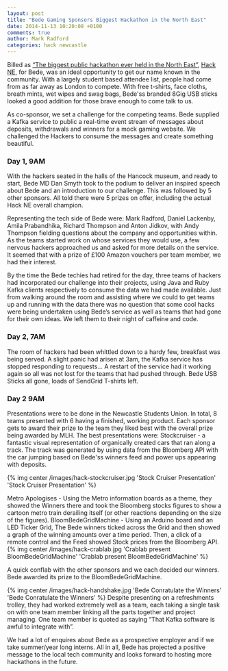```yaml
---
layout: post
title: "Bede Gaming Sponsors Biggest Hackathon in the North East"
date: 2014-11-13 10:20:08 +0100
comments: true
author: Mark Radford
categories: hack newcastle
---
```


Billed as [“The biggest public hackathon ever held in the North East”](http://http://www.chroniclelive.co.uk/news/local-news/newcastle-set-north-easts-biggest-8052017), [Hack NE](http://hackne.com), for Bede, was an ideal opportunity to get our name known in the community.  With a largely student based attendee list, people had come from as far away as London to compete. With free t-shirts, face cloths, breath mints, wet wipes and swag bags, Bede'ss branded 8Gig USB sticks looked a good addition for those brave enough to come talk to us.

<!-- more -->

As co-sponsor, we set a challenge for the competing teams. Bede supplied a Kafka service to public a real-time event stream of messages about deposits, withdrawals and winners for a mock gaming website. We challenged the Hackers to consume the messages and create something beautiful.

### Day 1, 9AM
With the hackers seated in the halls of the Hancock museum, and ready to start, Bede MD Dan Smyth took to the podium to deliver an inspired speech about Bede and an introduction to our challenge. This was followed by 5 other sponsors. All told there were 5 prizes on offer, including the actual Hack NE overall champion.

Representing the tech side of Bede were: Mark Radford, Daniel Lackenby, Amila Prabandhika, Richard Thompson and Anton Jidkov, with Andy Thompson fielding questions about the company and opportunities within.
As the teams started work on whose services they would use, a few nervous hackers approached us and asked for more details on the service. It seemed that with a prize of £100 Amazon vouchers per team member, we had their interest.

By the time the Bede techies had retired for the day, three teams of hackers had incorporated our challenge into their projects, using Java and Ruby Kafka clients respectively to consume the data we had made available. Just from walking around the room and assisting where we could to get teams up and running with the data there was no question that some cool hacks were being undertaken using Bede’s service as well as teams that had gone for their own ideas. We left them to their night of caffeine and code.

### Day 2, 7AM
The room of hackers had been whittled down to a hardy few, breakfast was being served.
A slight panic had arisen at 3am, the Kafka service has stopped responding to requests…
A restart of the service had it working again so all was not lost for the teams that had pushed through.
Bede USB Sticks all gone, loads of SendGrid T-shirts left.

### Day 2 9AM
Presentations were to be done in the Newcastle Students Union.
In total, 8 teams presented with 6 having a finished, working product.
Each sponsor gets to award their prize to the team they liked best with the overall prize being awarded by MLH.
The best presentations were:
Stockcruiser - a fantastic visual representation of organically created cars that ran along a track. The track was generated by using data from the Bloomberg API with the car jumping based on Bede'ss winners feed and power ups appearing with deposits.

{% img center /images/hack-stockcruiser.jpg 'Stock Cruiser Presentation' 'Stock Cruiser Presentation' %}

Metro Apologises - Using the Metro information boards as a theme, they showed the Winners there and took the Bloomberg stocks figures to show a cartoon metro train derailing itself (or other reactions depending on the size of the figures).
BloomBedeGridMachine - Using an Arduino board and an LED Ticker Grid, The Bede winners ticked across the Grid and then showed a graph of the winning amounts over a time period. Then, a click of a remote control and the Feed showed Stock prices from the Bloomberg API.
{% img center /images/hack-crablab.jpg 'Crablab present BloomBedeGridMachine' 'Crablab present BloomBedeGridMachine' %}

A quick conflab with the other sponsors and we each decided our winners. Bede awarded its prize to the BloomBedeGridMachine.

{% img center /images/hack-handshake.jpg 'Bede Conratulate the Winners' 'Bede Conratulate the Winners' %}
Despite presenting on a refreshments trolley, they had worked extremely well as a team, each taking a single task on with one team member linking all the parts together and project managing.
One team member is quoted as saying “That Kafka software is awful to integrate with”.

We had a lot of enquires about Bede as a prospective employer and if we take summer/year long interns. All in all, Bede has projected a positive message to the local tech community and looks forward to hosting more hackathons in the future.
